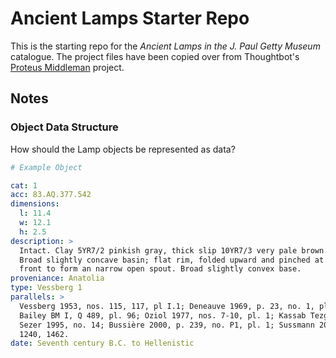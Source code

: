 # Ancient Lamps Starter Repo

This is the starting repo for the _Ancient Lamps in the J. Paul Getty Museum_
catalogue. The project files have been copied over from Thoughtbot's
[Proteus Middleman](https://github.com/thoughtbot/proteus-middleman)
project.

## Notes

### Object Data Structure

How should the Lamp objects be represented as data?

```yaml
# Example Object

cat: 1
acc: 83.AQ.377.542
dimensions:
  l: 11.4
  w: 12.1
  h: 2.5
description: >
  Intact. Clay 5YR7/2 pinkish gray, thick slip 10YR7/3 very pale brown.
  Broad slightly concave basin; flat rim, folded upward and pinched at
  front to form an narrow open spout. Broad slightly convex base.
proveniance: Anatolia
type: Vessberg 1
parallels: >
  Vessberg 1953, nos. 115, 117, pl I.1; Deneauve 1969, p. 23, no. 1, pl. 17;
  Bailey BM I, Q 489, pl. 96; Oziol 1977, nos. 7-10, pl. 1; Kassab Tezgör and
  Sezer 1995, no. 14; Bussière 2000, p. 239, no. P1, pl. 1; Sussmann 2007, nos.
  1240, 1462.
date: Seventh century B.C. to Hellenistic
```
